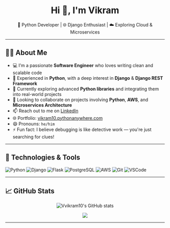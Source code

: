 

<!---
Vvikram10/Vvikram10 is a ✨ special ✨ repository because its `README.md` (this file) appears on your GitHub profile.
You can click the Preview link to take a look at your changes.
--->
<h1 align="center">Hi 👋, I'm Vikram</h1>

<p align="center">
  🚀 Python Developer | 🌐 Django Enthusiast | ☁️ Exploring Cloud & Microservices
</p>

---

## 👨‍💻 About Me

- 💻 I’m a passionate **Software Engineer** who loves writing clean and scalable code  
- 🐍 Experienced in **Python**, with a deep interest in **Django** & **Django REST Framework**
- 🌱 Currently exploring advanced **Python libraries** and integrating them into real-world projects  
- 🤝 Looking to collaborate on projects involving **Python**, **AWS**, and **Microservices Architecture**
- 📫 Reach out to me on [LinkedIn](https://www.linkedin.com/vvikram10)
- 🌐 Portfolio: [vikram10.pythonanywhere.com](https://vikram10.pythonanywhere.com/)
- 😄 Pronouns: `he/him`
- ⚡ Fun fact: I believe debugging is like detective work — you're just searching for clues!

---

## 🔧 Technologies & Tools

![Python](https://img.shields.io/badge/Python-3670A0?style=for-the-badge&logo=python&logoColor=ffdd54)
![Django](https://img.shields.io/badge/Django-092E20?style=for-the-badge&logo=django&logoColor=white)
![Flask](https://img.shields.io/badge/Flask-000000?style=for-the-badge&logo=flask)
![PostgreSQL](https://img.shields.io/badge/PostgreSQL-316192?style=for-the-badge&logo=postgresql&logoColor=white)
![AWS](https://img.shields.io/badge/AWS-FF9900?style=for-the-badge&logo=amazonaws&logoColor=white)
![Git](https://img.shields.io/badge/Git-F05032?style=for-the-badge&logo=git&logoColor=white)
![VSCode](https://img.shields.io/badge/VS%20Code-007ACC?style=for-the-badge&logo=visual-studio-code&logoColor=white)

---

## 📈 GitHub Stats

<p align="center">
  <img src="https://github-readme-stats.vercel.app/api?username=Vvikram10&show_icons=true&theme=radical" alt="Vvikram10's GitHub stats" />
</p>

<p align="center">
  <img src="https://github-readme-streak-stats.herokuapp.com/?user=Vvikram10&theme=radical" />
</p>

---

<!---
Vvikram10/Vvikram10 is a ✨ special ✨ repository because its `README.md` (this file) appears on your GitHub profile.
You can click the Preview link to take a look at your changes.
--->
